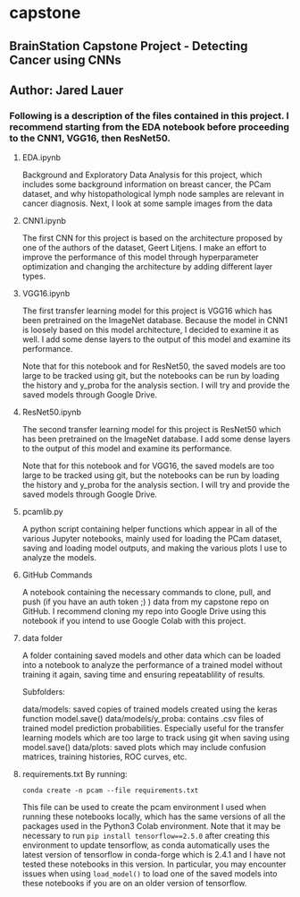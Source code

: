 # capstone
## BrainStation Capstone Project - Detecting Cancer using CNNs
## Author: Jared Lauer

### Following is a description of the files contained in this project. I recommend starting from the EDA notebook before proceeding to the CNN1, VGG16, then ResNet50.

1. EDA.ipynb
 
	Background and Exploratory Data Analysis for this project, which includes some background information on breast cancer, the PCam dataset, and why histopathological lymph node samples are relevant in cancer diagnosis. Next, I look at some sample images from the data
     
2. CNN1.ipynb

	The first CNN for this project is based on the architecture proposed by one of the authors of the dataset, Geert Litjens. I make an effort to improve the performance of this model through hyperparameter optimization and changing the architecture by adding different layer types.

3. VGG16.ipynb

	The first transfer learning model for this project is VGG16 which has been pretrained on the ImageNet database. Because the model in CNN1 is loosely based on this model architecture, I decided to examine it as well. I add some dense layers to the output of this model and examine its performance. 

	Note that for this notebook and for ResNet50, the saved models are too large to be tracked using git, but the notebooks can be run by loading the history and y_proba for the analysis section. I will try and provide the saved models through Google Drive.

4. ResNet50.ipynb

	The second transfer learning model for this project is ResNet50 which has been pretrained on the ImageNet database. I add some dense layers to the output of this model and examine its performance.

	Note that for this notebook and for VGG16, the saved models are too large to be tracked using git, but the notebooks can be run by loading the history and y_proba for the analysis section. I will try and provide the saved models through Google Drive.
    
5. pcamlib.py

	A python script containing helper functions which appear in all of the various Jupyter notebooks, mainly used for loading the PCam dataset, saving and loading model outputs, and making the various plots I use to analyze the models.
    
6. GitHub Commands

	A notebook containing the necessary commands to clone, pull, and push (if you have an auth token ;) ) data from my capstone repo on GitHub. I recommend cloning my repo into Google Drive using this notebook if you intend to use Google Colab with this project.
    
7. data folder

	A folder containing saved models and other data which can be loaded into a notebook to analyze the performance of a trained model without training it again, saving time and ensuring repeatablility of results. 
    
	Subfolders:
    
	data/models: saved copies of trained models created using the keras function model.save()
	data/models/y_proba: contains .csv files of trained model prediction probabilities. Especially useful for the transfer learning models which are too large to track using git when saving using model.save()
	data/plots: saved plots which may include confusion matrices, training histories, ROC curves, etc.
	
8. requirements.txt
    By running:
    
    `conda create -n pcam --file requirements.txt`
    
	This file can be used to create the pcam environment I used when running these notebooks locally, which has the same versions of all the packages used in the Python3 Colab environment. Note that it may be necessary to run `pip install tensorflow==2.5.0` after creating this environment to update tensorflow, as conda automatically uses the latest version of tensorflow in conda-forge which is 2.4.1 and I have not tested these notebooks in this version. In particular, you may encounter issues when using `load_model()` to load one of the saved models into these notebooks if you are on an older version of tensorflow.
    

   